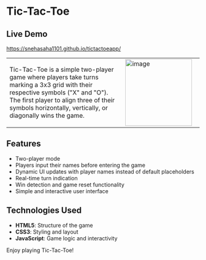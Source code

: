 # Tic-Tac-Toe

## Live Demo
https://snehasaha1101.github.io/tictactoeapp/
<table>
  <tr>
    <td width="60%">
      <p>
        Tic-Tac-Toe is a simple two-player game where players take turns marking a 3x3 grid with their respective symbols ("X" and "O"). The first player to align three of their symbols horizontally, vertically, or diagonally wins the game.
      </p>
    </td>
    <td width="40%">
      <img width="174" alt="image" src="https://github.com/user-attachments/assets/ec6cac00-88d7-47ea-bcfd-cc2e229ee416" />
    </td>
  </tr>
</table>

## Features
- Two-player mode
- Players input their names before entering the game
- Dynamic UI updates with player names instead of default placeholders
- Real-time turn indication
- Win detection and game reset functionality
- Simple and interactive user interface

## Technologies Used
- **HTML5**: Structure of the game  
- **CSS3**: Styling and layout  
- **JavaScript**: Game logic and interactivity  

Enjoy playing Tic-Tac-Toe!
